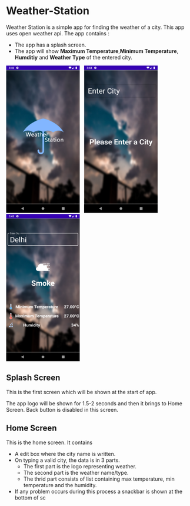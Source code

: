 # Weather-Station

Weather Station is a simple app for finding the weather of a city. This app uses open weather api. The app contains :
- The app has a splash screen.
- The app will show **Maximum Temperature**,**Minimum Temperature**, **Humditiy** and **Weather Type** of the entered city.

<img src="splash.png" height="400px" width="200px" alt="Splash Screen">&nbsp;&nbsp;&nbsp;<img src="without_selected.png" height="400px" width="200px" alt="Home Screen">&nbsp;&nbsp;&nbsp;
<img src="weather_data.png" height="400px" width="200px" alt="Home Screen">

## Splash Screen
This is the first screen which will be shown at the start of app.

The app logo will be shown for 1.5-2 seconds and then it brings to Home Screen. Back button is disabled in this screen.

## Home Screen
This is the home screen. It contains
- A edit box where the city name is written.
- On typing a valid city, the data is in 3 parts.
	- The first part is the logo representing weather.
	- The second part is the weather name/type.
	- The thrid part consists of list containing max temperature, min temperature and the humidity.
- If any problem occurs during this process a snackbar is shown at the bottom of sc

<!--stackedit_data:
eyJoaXN0b3J5IjpbMTI1MzA1NTk0MiwyNTE3MjIyNSwtODk3MT
QzMDgyLDc1NjY2Mjg3NywxOTg2NjU0NjY2XX0=
-->